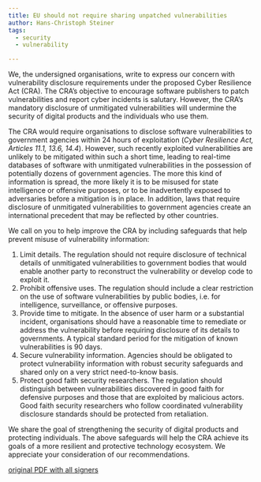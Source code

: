 ```yaml
---
title: EU should not require sharing unpatched vulnerabilities
author: Hans-Christoph Steiner
tags:
  - security
  - vulnerability

---
```



We, the undersigned organisations, write to express our concern with vulnerability disclosure requirements under the proposed Cyber Resilience Act (CRA). The CRA’s objective to encourage software publishers to patch vulnerabilities and report cyber incidents is salutary. However, the CRA’s mandatory disclosure of unmitigated vulnerabilities will undermine the security of digital products and the individuals who use them.

The CRA would require organisations to disclose software vulnerabilities to government agencies within 24 hours of exploitation (_Cyber Resilience Act, Articles 11.1, 13.6, 14.4_). However, such recently exploited vulnerabilities are unlikely to be mitigated within such a short time, leading to real-time databases of software with unmitigated vulnerabilities in the  possession of potentially dozens of government agencies. The more this kind of information is spread, the more likely it is to be misused for state intelligence or offensive purposes, or to be inadvertently exposed to adversaries before a mitigation is in place. In addition, laws that require disclosure of unmitigated vulnerabilities to government agencies create an international precedent that may be reflected by other countries.

We call on you to help improve the CRA by including safeguards that help prevent misuse of vulnerability information:

1. Limit details. The regulation should not require disclosure of technical details of unmitigated vulnerabilities to government bodies that would enable another party to reconstruct the vulnerability or develop code to exploit it.
2. Prohibit offensive uses. The regulation should include a clear restriction on the use of software vulnerabilities by public bodies, i.e. for intelligence, surveillance, or offensive purposes.
3. Provide time to mitigate. In the absence of user harm or a substantial incident, organisations should have a reasonable time to remediate or address the vulnerability before requiring disclosure of its details to governments. A typical standard period for the mitigation of known vulnerabilities is 90 days.
4. Secure vulnerability information. Agencies should be obligated to protect vulnerability information with robust security safeguards and shared only on a very strict need-to-know basis.
5. Protect good faith security researchers. The regulation should distinguish between vulnerabilities discovered in good faith for defensive purposes and those that are exploited by malicious actors. Good faith security researchers who follow coordinated vulnerability disclosure standards should be protected from retaliation.

We share the goal of strengthening the security of digital products and protecting individuals. The above safeguards will help the CRA achieve its goals of a more resilient and protective technology ecosystem. We appreciate your consideration of our recommendations.

[original PDF with all signers](https://edri.org/wp-content/uploads/2023/06/CRA-Vulnerability-Handling-Open-Letter.pdf)
